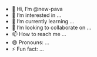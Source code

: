- 👋 Hi, I’m @new-pava
- 👀 I’m interested in ...
- 🌱 I’m currently learning ...
- 💞️ I’m looking to collaborate on ...
- 📫 How to reach me ...
- 😄 Pronouns: ...
- ⚡ Fun fact: ...

<!---
new-pava/new-pava is a ✨ special ✨ repository because its `README.md` (this file) appears on your GitHub profile.
You can click the Preview link to take a look at your changes.
--->
